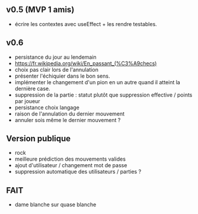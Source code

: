 
v0.5 (MVP 1 amis)
-----------------

* écrire les contextes avec useEffect + les rendre testables.

v0.6
-----------------

* persistance du jour au lendemain
* https://fr.wikipedia.org/wiki/En_passant_(%C3%A9checs)
* choix pas clair lors de l'annulation
* présenter l'échiquier dans le bon sens.
* implémenter le changement d'un pion en un autre quand il atteint la dernière case.
* suppression de la partie : statut plutôt que suppression effective / points par joueur
* persistance choix langage
* raison de l'annulation du dernier mouvement
* annuler sois même le dernier mouvement ?

Version publique
----------------

* rock
* meilleure prédiction des mouvements valides
* ajout d'utilisateur / changement mot de passe
* suppression automatique des utilisateurs / parties ?

FAIT
----

* dame blanche sur quase blanche
